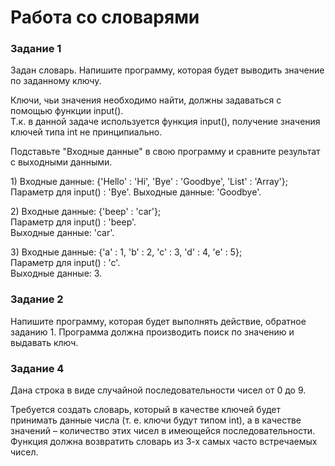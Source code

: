 <h1>Работа со словарями</h1>
<h3>Задание 1</h3>
<p>Задан словарь. Напишите программу, которая будет выводить значение по заданному ключу.</p>
<p>Ключи, чьи значения необходимо найти, должны задаваться с помощью функции input().<br>
  Т.к. в данной задаче используется функция input(),
  получение значения ключей типа int не принципиально.</p>
<p>Подставьте "Входные данные" в свою программу и сравните результат с выходными данными.</p>
<p>1) Входные данные: {'Hello' : 'Hi', 'Bye' : 'Goodbye', 'List' : 'Array'};
Параметр для input() : 'Bye'.
Выходные данные: 'Goodbye'.</p>
<p>2) Входные данные: {'beep' : 'car'};<br>
Параметр для input() : 'beep'.<br>
Выходные данные: 'car'.</p>
<p>3) Входные данные: {'a' : 1, 'b' : 2, 'c' : 3, 'd' : 4, 'e' : 5};<br>
Параметр для input() : 'c'.<br>
Выходные данные: 3.</p>
<h3>Задание 2</h3>
<p>Напишите программу, которая будет выполнять действие, обратное заданию 1. Программа должна производить поиск по значению и выдавать ключ.</p>
<h3>Задание 4</h3>
<p>Дана строка в виде случайной последовательности чисел от 0 до 9.</p>
<p>Требуется создать словарь, который в качестве ключей будет принимать данные числа (т. е. ключи будут типом int),
  а в качестве значений – количество этих чисел в имеющейся последовательности. Функция должна возвратить словарь из 3-х самых часто встречаемых чисел.</p>
